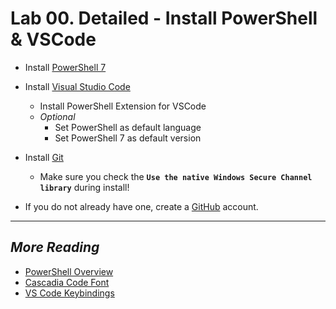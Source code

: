 # Lab 00. Detailed - Install PowerShell & VSCode

- Install [PowerShell 7](http://aka.ms/pwsh)

- Install [Visual Studio Code](http://aka.ms/vscode)
  - Install PowerShell Extension for VSCode
  - *Optional*
    - Set PowerShell as default language
    - Set PowerShell 7 as default version

- Install [Git](https://git-scm.com/)
  - Make sure you check the **`Use the native Windows Secure Channel library`** during install!

- If you do not already have one, create a [GitHub](https://github.com/) account.

---

## *More Reading*

- [PowerShell Overview](https://docs.microsoft.com/en-us/powershell/scripting/overview)
- [Cascadia Code Font](https://github.com/microsoft/cascadia-code)
- [VS Code Keybindings](https://code.visualstudio.com/docs/getstarted/keybindings#_default-keyboard-shortcuts)
